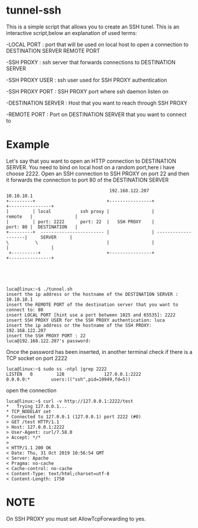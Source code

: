 # tunnel-ssh
This is a simple script that allows you to create an SSH tunel.
This is an interactive script,below an explanation of used terms:

-LOCAL PORT         : port that will be used on local host to open a connection to DESTINATION SERVER REMOTE PORT

-SSH PROXY          : ssh server that forwards connections to DESTINATION SERVER

-SSH PROXY USER     : ssh user used for SSH PROXY authentication

-SSH PROXY PORT     : SSH PROXY port where ssh daemon listen on

-DESTINATION SERVER : Host that you want to reach through SSH PROXY

-REMOTE PORT        : Port on DESTINATION SERVER that you want to connect to


# Example
Let's say that you want to open an HTTP connection to DESTINATION SERVER.
You need to bind on local host on a random port,here i have choose 2222.
Open an SSH connection to SSH PROXY on port 22 and then it forwards the connection to
port 80 of the DESTINATION SERVER
 


```
                                       192.168.122.207                           10.10.10.1
+---------+                           +----------------+                     +----------------+
|         | local           ssh proxy |                |            remote   |                |
|         | port: 2222      port: 22  |   SSH PROXY    |            port: 80 |  DESTINATION   |
+---------+  ------------------------ |                | --------------------|     SERVER     |
\          \                          |                |                     |                |
 +----------+                         +----------------+                     +----------------+





luca@linux:~$ ./tunnel.sh 
insert the ip address or the hostname of the DESTINATION SERVER : 10.10.10.1
insert the REMOTE PORT of the destination server that you want to connect to: 80
insert LOCAL PORT [hint use a port between 1025 and 65535]: 2222
insert SSH PROXY USER for the SSH PROXY authentication: luca
insert the ip address or the hostname of the SSH PROXY: 192.168.122.207
insert the SSH PROXY PORT : 22
luca@192.168.122.207's password: 
```

Once the password has been inserted,
in another terminal check if there is a TCP socket on port 2222

```
luca@linux:~$ sudo ss -ntpl |grep 2222
LISTEN   0         128               127.0.0.1:2222             0.0.0.0:*        users:(("ssh",pid=10949,fd=5))
```

open the connection

```
luca@linux:~$ curl -v http://127.0.0.1:2222/test
*   Trying 127.0.0.1...
* TCP_NODELAY set
* Connected to 127.0.0.1 (127.0.0.1) port 2222 (#0)
> GET /test HTTP/1.1
> Host: 127.0.0.1:2222
> User-Agent: curl/7.58.0
> Accept: */*
> 
< HTTP/1.1 200 OK
< Date: Thu, 31 Oct 2019 10:56:54 GMT
< Server: Apache
< Pragma: no-cache
< Cache-control: no-cache
< Content-Type: text/html;charset=utf-8
< Content-Length: 1758

```

# NOTE

On SSH PROXY you must set AllowTcpForwarding to yes.

